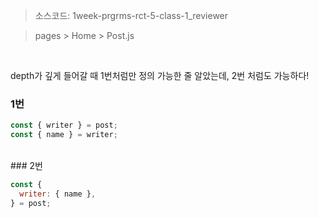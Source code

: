 > 소스코드: 1week-prgrms-rct-5-class-1_reviewer

> pages > Home > Post.js

<br/>

depth가 깊게 들어갈 때 1번처럼만 정의 가능한 줄 알았는데, 2번 처럼도 가능하다!

### 1번

```js
const { writer } = post;
const { name } = writer;
```

<br/>
### 2번

```js
const {
  writer: { name },
} = post;
```